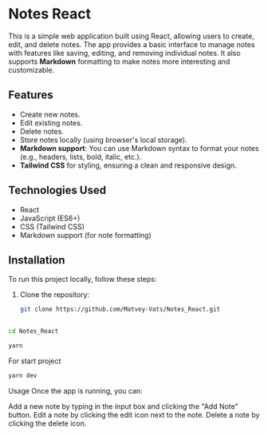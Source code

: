# Notes React

This is a simple web application built using React, allowing users to create, edit, and delete notes. The app provides a basic interface to manage notes with features like saving, editing, and removing individual notes. It also supports **Markdown** formatting to make notes more interesting and customizable.

## Features

- Create new notes.
- Edit existing notes.
- Delete notes.
- Store notes locally (using browser's local storage).
- **Markdown support**: You can use Markdown syntax to format your notes (e.g., headers, lists, bold, italic, etc.).
- **Tailwind CSS** for styling, ensuring a clean and responsive design.

## Technologies Used

- React
- JavaScript (ES6+)
- CSS (Tailwind CSS)
- Markdown support (for note formatting)

## Installation

To run this project locally, follow these steps:

1. Clone the repository:

   ```bash
   git clone https://github.com/Matvey-Vats/Notes_React.git
  
  ```bash
  cd Notes_React
  ```

  ```bash
  yarn
  ```
  For start project
  ```bash
  yarn dev
  ```

Usage
Once the app is running, you can:

Add a new note by typing in the input box and clicking the "Add Note" button.
Edit a note by clicking the edit icon next to the note.
Delete a note by clicking the delete icon.
